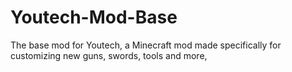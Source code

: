 Youtech-Mod-Base
================

The base mod for Youtech, a Minecraft mod made specifically for customizing new guns, swords, tools and more,
